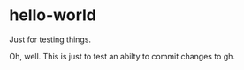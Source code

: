 # hello-world
Just for testing things.

Oh, well. This is just to test an abilty to commit changes to gh.
